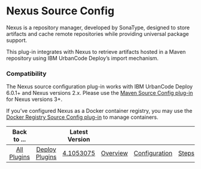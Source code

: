 
Nexus Source Config
===================

Nexus is a repository manager, developed by SonaType, designed to store artifacts and cache remote repositories while providing universal package support.

This plug-in integrates with Nexus to retrieve artifacts hosted in a Maven repository using IBM UrbanCode Deploy’s import mechanism.

### Compatibility

The Nexus source configuration plug-in works with IBM UrbanCode Deploy 6.0.1+ and Nexus versions 2.x. Please use the [Maven Source Config plug-in](https://urbancode.github.io/IBM-UCx-PLUGIN-DOCS/UCD/MavenSourceConfig/) for Nexus versions 3+.

If you’ve configured Nexus as a Docker container registry, you may use the [Docker Registry Source Config plug-in](https://urbancode.github.io/IBM-UCx-PLUGIN-DOCS/UCD/DockerSourceConfig/) to manage containers.


|Back to ...||Latest Version|||||
| :---: | :---: | :---: | :---: | :---: | :---: | :---: |
|[All Plugins](../../index.md)|[Deploy Plugins](../README.md)|[4.1053075](https://raw.githubusercontent.com/UrbanCode/IBM-UCD-PLUGINS/main/files/nexus-source-config/Nexus-Source-Config-4.1053075.zip)|[Overview](overview.md)|[Configuration](configuration.md)|[Steps](steps.md)|[Downloads](downloads.md)|
